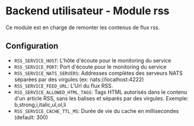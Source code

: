 # Backend utilisateur - Module rss

Ce module est en charge de remonter les contenus de flux rss.

## Configuration
- `RSS_SERVICE_HOST`: L'hôte d'écoute pour le monitoring du service
- `RSS_SERVICE_PORT`: Port d'écoute pour le monitoring du service
- `RSS_SERVICE_NATS_SERVERS`: Addresses complètes des serveurs NATS séparées par des virgules (ex: nats://localhost:4222)
- `RSS_SERVICE_FEED_URL`: L'Url du flux RSS.
- `RSS_SERVICE_ALLOWED_HTML_TAGS`: Tags HTML autorisés dans le contenu d'un article RSS, sans les balises et séparés par des virgules.
Exemple: b,strong,i,italic,ul,ol,li
- `RSS_SERVICE_CACHE_TTL_MS`: Durée de vie du cache en millisecondes (default: 300)
